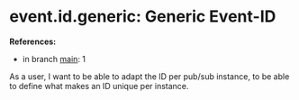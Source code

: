 # event.id.generic: Generic Event-ID

**References:**

- in branch [main](https://github.com/mhatzl/evident/tree/main): 1

As a user, I want to be able to adapt the ID per pub/sub instance, to be able to define what makes an ID unique per instance.
